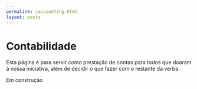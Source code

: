 ```yaml
---
permalink: /accounting.html
layout: posts
---
```


# Contabilidade

Esta página é para servir como prestação de contas para todos que doaram à nossa iniciativa, além de decidir o que fazer com o restante da verba.

Em construção